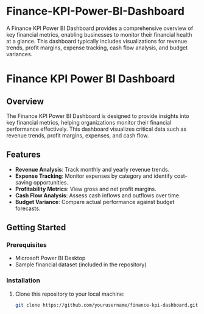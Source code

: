 # Finance-KPI-Power-BI-Dashboard
 A Finance KPI Power BI Dashboard provides a comprehensive overview of key financial metrics, enabling businesses to monitor their financial health at a glance. This dashboard typically includes visualizations for revenue trends, profit margins, expense tracking, cash flow analysis, and budget variances.
# Finance KPI Power BI Dashboard

## Overview
The Finance KPI Power BI Dashboard is designed to provide insights into key financial metrics, helping organizations monitor their financial performance effectively. This dashboard visualizes critical data such as revenue trends, profit margins, expenses, and cash flow.

## Features
- **Revenue Analysis**: Track monthly and yearly revenue trends.
- **Expense Tracking**: Monitor expenses by category and identify cost-saving opportunities.
- **Profitability Metrics**: View gross and net profit margins.
- **Cash Flow Analysis**: Assess cash inflows and outflows over time.
- **Budget Variance**: Compare actual performance against budget forecasts.

## Getting Started

### Prerequisites
- Microsoft Power BI Desktop
- Sample financial dataset (included in the repository)

### Installation
1. Clone this repository to your local machine:
   ```bash
   git clone https://github.com/yourusername/finance-kpi-dashboard.git
